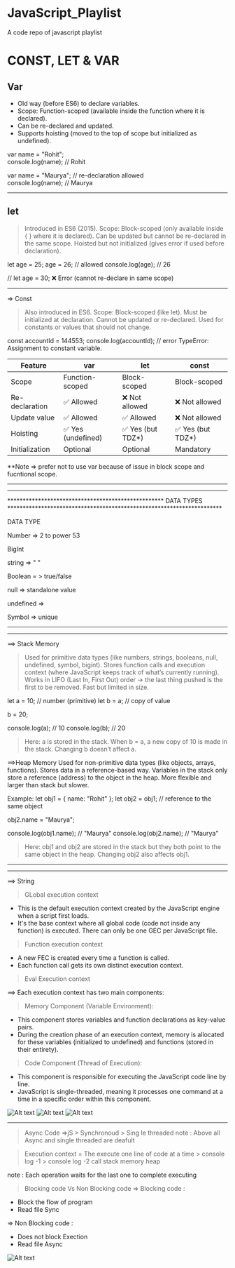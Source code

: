 # JavaScript_Playlist
A code repo of javascript playlist



# CONST, LET & VAR <br>
## Var 
- Old way (before ES6) to declare variables.<br>
- Scope: Function-scoped (available inside the function where it is declared).<br>
- Can be re-declared and updated.<br>
- Supports hoisting (moved to the top of scope but initialized as undefined).<br>

var name = "Rohit";<br>
console.log(name);           // Rohit<br>

var name = "Maurya";        // re-declaration allowed<br>
console.log(name);          // Maurya


<hr>

## let
> Introduced in ES6 (2015).
> Scope: Block-scoped (only available inside { } where it is declared).
> Can be updated but cannot be re-declared in the same scope.
> Hoisted but not initialized (gives error if used before declaration).

let age = 25;
age = 26; // allowed
console.log(age); // 26

// let age = 30; ❌ Error (cannot re-declare in same scope)


----------------------------------------------------------------------------------------------------------------------------------------------

=> Const
> Also introduced in ES6.
> Scope: Block-scoped (like let).
> Must be initialized at declaration.
> Cannot be updated or re-declared.
> Used for constants or values that should not change.

const accountId = 144553;
console.log(accountId);     // error
TypeError: Assignment to constant variable.


| Feature        | var               | let               | const             |
| -------------- | ----------------- | ----------------- | ----------------- |
| Scope          | Function-scoped   | Block-scoped      | Block-scoped      |
| Re-declaration | ✅ Allowed         | ❌ Not allowed     | ❌ Not allowed     |
| Update value   | ✅ Allowed         | ✅ Allowed         | ❌ Not allowed     |
| Hoisting       | ✅ Yes (undefined) | ✅ Yes (but TDZ\*) | ✅ Yes (but TDZ\*) |
| Initialization | Optional          | Optional          | Mandatory         |

**Note => prefer not to use var because of issue in  block scope and fucntional scope.


-------------------------------------------------------------------------------------------------------------------------------------
-------------------------------------------------------------------------------------------------------------------------------------

*************************************************** DATA TYPES **********************************************************************

DATA TYPE

Number  => 2 to power 53

BigInt

string => " "

Boolean = > true/false

null => standalone value

undefined =>

Symbol => unique




-------------------------------------------------------------------------------------------------------------------------------------
-------------------------------------------------------------------------------------------------------------------------------------

==> Stack Memory

> Used for primitive data types (like numbers, strings, booleans, null, undefined, symbol, bigint).
> Stores function calls and execution context (where JavaScript keeps track of what’s currently running).
> Works in LIFO (Last In, First Out) order → the last thing pushed is the first to be removed.
> Fast but limited in size.

let a = 10;   // number (primitive)
let b = a;    // copy of value

b = 20;

console.log(a); // 10
console.log(b); // 20

> Here:
a is stored in the stack.
When b = a, a new copy of 10 is made in the stack.
Changing b doesn’t affect a.

==>Heap Memory
Used for non-primitive data types (like objects, arrays, functions).
Stores data in a reference-based way.
Variables in the stack only store a reference (address) to the object in the heap.
More flexible and larger than stack but slower.

Example:
let obj1 = { name: "Rohit" };
let obj2 = obj1;   // reference to the same object

obj2.name = "Maurya";

console.log(obj1.name); // "Maurya"
console.log(obj2.name); // "Maurya"

> Here:
obj1 and obj2 are stored in the stack but they both point to the same object in the heap.
Changing obj2 also affects obj1.


-------------------------------------------------------------------------------------------------------------------------------------
-------------------------------------------------------------------------------------------------------------------------------------

==> String

<!-- JS Execution Contexxt -->

> GLobal execution context
* This is the default execution context created by the JavaScript engine when a script first loads.
* It's the base context where all global code (code not inside any function) is executed.
There can only be one GEC per JavaScript file.


> Function execution context
* A new FEC is created every time a function is called.
* Each function call gets its own distinct execution context.

> Eval Execution context


==> Each execution context has two main components:
> Memory Component (Variable Environment):
* This component stores variables and function declarations as key-value pairs.
* During the creation phase of an execution context, memory is allocated for these variables (initialized to undefined) and functions (stored in their entirety).

> Code Component (Thread of Execution):
* This component is responsible for executing the JavaScript code line by line.
* JavaScript is single-threaded, meaning it processes one command at a time in a specific order within this component. 

![Alt text](./03_basics/assets/JS.PNG)
![Alt text](./03_basics/assets/js2.PNG)
![Alt text](./03_basics/assets/CallStack.PNG)





----------------------------------------------------------------------------------------------------------------------------------------------

> Async Code
=>jS
    > Synchronoud
    > Sing le threaded
note : Above all Async and single threaded are deafult

> Execution context 
= The execute one line of code at a time
    > console log -1
    > console log -2
    call stack      memory heap

note : Each operation waits for the last one to complete executing

> Blocking code Vs Non Blocking code
=> Blocking code :
* Block the flow of program 
* Read file Sync

=> Non Blocking code :
* Does not block Exection 
* Read file Async

![Alt text](./08_events/Event%20Loop.PNG)




    
     





